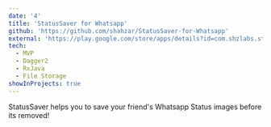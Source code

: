 ```yaml
---
date: '4'
title: 'StatusSaver for Whatsapp'
github: 'https://github.com/shahzar/StatusSaver-for-Whatsapp'
external: 'https://play.google.com/store/apps/details?id=com.shzlabs.statussaver'
tech:
  - MVP
  - Dagger2
  - RxJava
  - File Storage
showInProjects: true
---
```


StatusSaver helps you to save your friend's Whatsapp Status images before its removed!
